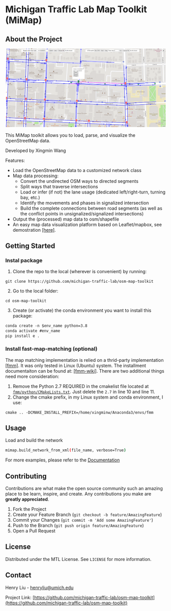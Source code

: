 # Michigan Traffic Lab Map Toolkit (MiMap)

<!-- ABOUT THE PROJECT -->
## About the Project

[![Product Name Screen Shot][product-screenshot]](https://example.com)

This MiMap toolkit allows you to load, parse, and visualize the OpenStreetMap data.

Developed by Xingmin Wang

Features:
- Load the OpenStreetMap data to a customized network class
- Map data processing:
    - Convert the undirected OSM ways to directed segments
    - Split ways that traverse intersections
    - Load or infer (if not) the lane usage (dedicated left/right-turn, turning bay, etc.)
    - Identify the movements and phases in signalized intersection
    - Build the complete connections between road segments (as well as the conflict points in unsignalized/signalized intersections)
- Output the (processed) map data to osm/shapefile
- An easy map data visualization platform based on Leaflet/mapbox, see demostration [[here]](https://xingminw.github.io/osm-map-toolkit/map.html).



<!-- GETTING STARTED -->
## Getting Started

### Instal package

1. Clone the repo to the local (wherever is convenient) by running:
```
git clone https://github.com/michigan-traffic-lab/osm-map-toolkit
```
2. Go to the local folder:
```
cd osm-map-toolkit
```
3. Create (or activate) the conda environment you want to install this package:
```
conda create -n $env_name python=3.8
conda activate #env_name
pip install e .
```

### Install fast-map-matching (optional)

The map matching implementation is relied on a thrid-party implementation [[fmm]](https://github.com/cyang-kth/fmm). It was only tested in Linux (Ubuntu) system. The installment documentaiton can be found at: [[fmm-wiki]](https://fmm-wiki.github.io/). There are two additional things need more consideration: 

1. Remove the Python 2.7 REQUIRED in the cmakelist file located at [```fmm/python/CMakeLists.txt```](https://github.com/cyang-kth/fmm/blob/master/python/CMakeLists.txt). Just delete the ```2.7``` in line 10 and line 11.
2. Change the cmake prefix, in my Linux system and conda environment, I use:
```
cmake .. -DCMAKE_INSTALL_PREFIX=/home/xingminw/Anaconda3/envs/fmm
```


<!-- USAGE EXAMPLES -->
## Usage

Load and build the network
   ```sh
   mimap.build_network_from_xml(file_name, verbose=True)
   ```

For more examples, please refer to the [Documentation](https://xingminw.github.io/osm-map-toolkit/build/html/index.html)




<!-- CONTRIBUTING -->
## Contributing

Contributions are what make the open source community such an amazing place to be learn, inspire, and create. Any contributions you make are **greatly appreciated**.

1. Fork the Project
2. Create your Feature Branch (`git checkout -b feature/AmazingFeature`)
3. Commit your Changes (`git commit -m 'Add some AmazingFeature'`)
4. Push to the Branch (`git push origin feature/AmazingFeature`)
5. Open a Pull Request



<!-- LICENSE -->
## License

Distributed under the MTL License. See `LICENSE` for more information.



<!-- CONTACT -->
## Contact

Henry Liu - henryliu@umich.edu

Project Link: [https://github.com/michigan-traffic-lab/osm-map-toolkit](https://github.com/michigan-traffic-lab/osm-map-toolkit)



<!-- MARKDOWN LINKS & IMAGES -->

[product-screenshot]: visualization.png

